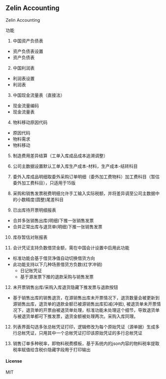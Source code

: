 ## Zelin Accounting

Zelin Accounting

功能
1. 中国资产负债表
  - 资产负债表设置
  - 资产负债表

2. 中国利润表
  - 利润表设置
  - 利润表

3. 中国现金流量表（直接法）
  - 现金流量编码
  - 现金流量表

4. 物料移动原因代码
  - 原因代码
  - 物料需求
  - 物料移动

5. 制造费用差异结算（工单入库成品成本追溯调整）

6. 公司主数据设置默认工单入库生产成本-材料，生产成本-结转科目

7. 委外入库成品明细取委外采购订单明细（委外加工费物料）加工费科目（暂估委外加工费科目），只适用于15版

8. 采购和销售发票税费明细允许手工输入实际税额，并将差异调至公司主数据中的小数精度(圆整)尾差科目

9. 已出库待开票明细报表
  - 合并多张销售出库(明细)下推一张销售发票
  - 合并正常出库与退货单(明细)下推一张销售发票

10. 库存暂估对账报表

11. 会计凭证支持负数借贷金额，需在中国会计设置中启用此功能
  - 标准功能会基于借货净值自动切换借货方向
  - 此功能支持以下几种场景借货方负数(红字冲销)
    - 日记账凭证
    - 基于源发票下推的退款采购与销售发票

12. 未开票销售出库/采购入库退货隐藏下推发票与退款按钮
- 基于销售出库的销售退货，在源销售出库未开票情况下，退货数量会被更新到源销售出库，退货单的退款金额已被源销售出库扣减(冲抵), 被退货单未开票情况下，退货单的开票由被退货单处理，标准功能未处理这个细节，导致退货单与被退货单都可下推发票，退货金额被处理两次。采购入库同理。

12. 列表界面勾选多张总帐凭证打印，逻辑修改为每个原始凭证（源单据）生成多行总帐凭证，只用其中一个总帐凭证打印该原始凭证的多行总帐凭证

13. 销售订单多种税率，即物料税费模板，基于系统内的json内容的物料税率提取税率赋值给含税价隐藏字段用于打印输出

#### License

MIT